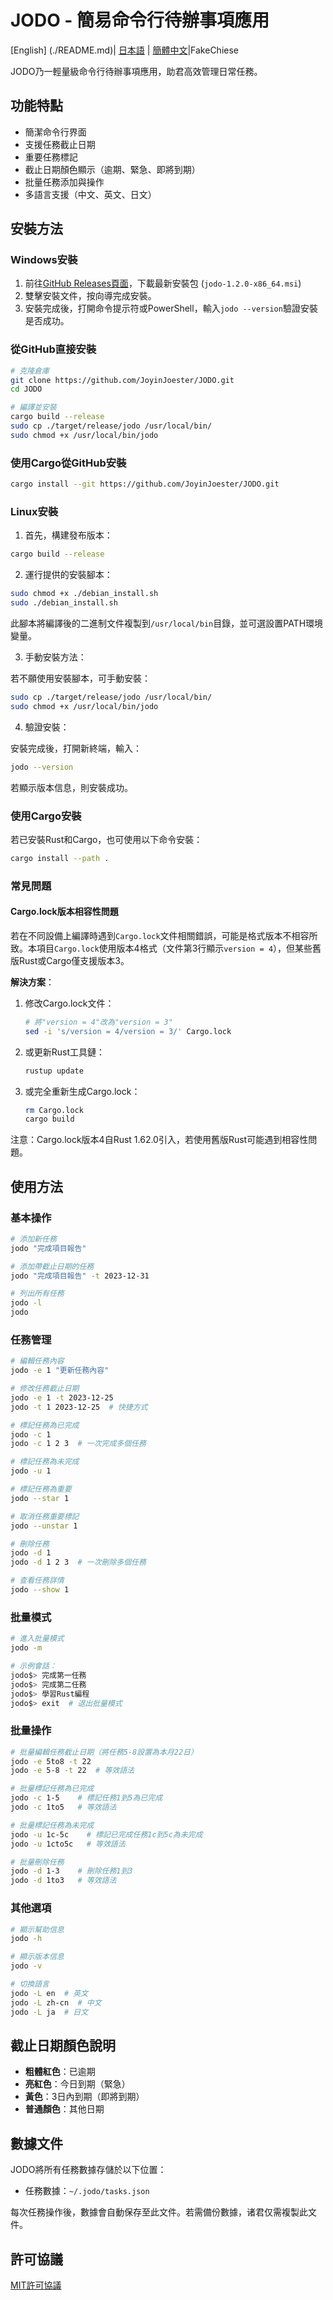 # JODO - 簡易命令行待辦事項應用

[English] (./README.md)| [日本語](./README_JA.md) | [簡體中文](./README_CN.md)|FakeChiese

JODO乃一輕量級命令行待辦事項應用，助君高效管理日常任務。

## 功能特點

- 簡潔命令行界面
- 支援任務截止日期
- 重要任務標記
- 截止日期顏色顯示（逾期、緊急、即將到期）
- 批量任務添加與操作
- 多語言支援（中文、英文、日文）

## 安裝方法

### Windows安裝

1. 前往[GitHub Releases頁面](https://github.com/JoyinJoester/JODO/releases)，下載最新安裝包 (`jodo-1.2.0-x86_64.msi`)
2. 雙擊安裝文件，按向導完成安裝。
3. 安裝完成後，打開命令提示符或PowerShell，輸入`jodo --version`驗證安裝是否成功。

### 從GitHub直接安裝

```bash
# 克隆倉庫
git clone https://github.com/JoyinJoester/JODO.git
cd JODO

# 編譯並安裝
cargo build --release
sudo cp ./target/release/jodo /usr/local/bin/
sudo chmod +x /usr/local/bin/jodo
```

### 使用Cargo從GitHub安裝

```bash
cargo install --git https://github.com/JoyinJoester/JODO.git
```

### Linux安裝

1. 首先，構建發布版本：

```bash
cargo build --release
```

2. 運行提供的安裝腳本：

```bash
sudo chmod +x ./debian_install.sh
sudo ./debian_install.sh
```

此腳本將編譯後的二進制文件複製到`/usr/local/bin`目錄，並可選設置PATH環境變量。

3. 手動安裝方法：

若不願使用安裝腳本，可手動安裝：

```bash
sudo cp ./target/release/jodo /usr/local/bin/
sudo chmod +x /usr/local/bin/jodo
```

4. 驗證安裝：

安裝完成後，打開新終端，輸入：

```bash
jodo --version
```

若顯示版本信息，則安裝成功。

### 使用Cargo安裝

若已安裝Rust和Cargo，也可使用以下命令安裝：

```bash
cargo install --path .
```

### 常見問題

#### Cargo.lock版本相容性問題

若在不同設備上編譯時遇到`Cargo.lock`文件相關錯誤，可能是格式版本不相容所致。本項目`Cargo.lock`使用版本4格式（文件第3行顯示`version = 4`），但某些舊版Rust或Cargo僅支援版本3。

**解決方案**：

1. 修改Cargo.lock文件：
   ```bash
   # 將"version = 4"改為"version = 3"
   sed -i 's/version = 4/version = 3/' Cargo.lock
   ```

2. 或更新Rust工具鏈：
   ```bash
   rustup update
   ```

3. 或完全重新生成Cargo.lock：
   ```bash
   rm Cargo.lock
   cargo build
   ```

注意：Cargo.lock版本4自Rust 1.62.0引入，若使用舊版Rust可能遇到相容性問題。

## 使用方法

### 基本操作

```bash
# 添加新任務
jodo "完成項目報告"

# 添加帶截止日期的任務
jodo "完成項目報告" -t 2023-12-31

# 列出所有任務
jodo -l
jodo
```

### 任務管理

```bash
# 編輯任務內容
jodo -e 1 "更新任務內容"

# 修改任務截止日期
jodo -e 1 -t 2023-12-25
jodo -t 1 2023-12-25  # 快捷方式

# 標記任務為已完成
jodo -c 1
jodo -c 1 2 3  # 一次完成多個任務

# 標記任務為未完成
jodo -u 1

# 標記任務為重要
jodo --star 1

# 取消任務重要標記
jodo --unstar 1

# 刪除任務
jodo -d 1
jodo -d 1 2 3  # 一次刪除多個任務

# 查看任務詳情
jodo --show 1
```

### 批量模式

```bash
# 進入批量模式
jodo -m

# 示例會話：
jodo$> 完成第一任務
jodo$> 完成第二任務
jodo$> 學習Rust編程
jodo$> exit  # 退出批量模式
```

### 批量操作

```bash
# 批量編輯任務截止日期（將任務5-8設置為本月22日）
jodo -e 5to8 -t 22
jodo -e 5-8 -t 22  # 等效語法

# 批量標記任務為已完成
jodo -c 1-5    # 標記任務1到5為已完成
jodo -c 1to5   # 等效語法

# 批量標記任務為未完成
jodo -u 1c-5c    # 標記已完成任務1c到5c為未完成
jodo -u 1cto5c   # 等效語法

# 批量刪除任務
jodo -d 1-3    # 刪除任務1到3
jodo -d 1to3   # 等效語法
```

### 其他選項

```bash
# 顯示幫助信息
jodo -h

# 顯示版本信息
jodo -v

# 切換語言
jodo -L en  # 英文
jodo -L zh-cn  # 中文
jodo -L ja  # 日文
```

## 截止日期顏色說明

- **粗體紅色**：已逾期
- **亮紅色**：今日到期（緊急）
- **黃色**：3日內到期（即將到期）
- **普通顏色**：其他日期

## 數據文件

JODO將所有任務數據存儲於以下位置：

- 任務數據：`~/.jodo/tasks.json`

每次任務操作後，數據會自動保存至此文件。若需備份數據，诸君仅需複製此文件。

## 許可協議

[MIT許可協議](LICENSE)